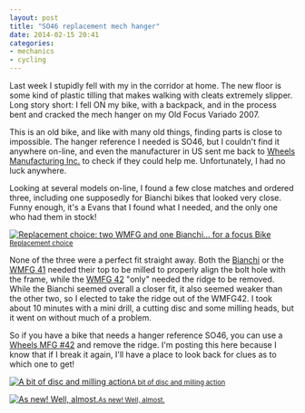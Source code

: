 ```yaml
---
layout: post
title: "SO46 replacement mech hanger"
date: 2014-02-15 20:41
categories:
- mechanics
- cycling
---
```


Last week I stupidly fell with my in the corridor at home. The new floor is some kind of plastic tilling that makes walking with cleats extremely slipper. Long story short: I fell ON my bike, with a backpack, and in the process bent and cracked the mech hanger on my Old Focus Variado 2007.

This is an old bike, and like with many old things, finding parts is close to impossible. The hanger reference I needed is SO46, but I couldn't find it anywhere on-line, and even the manufacturer in US sent me back to [Wheels Manufacturing Inc.](http://wheelsmfg.com/derailleur-hanger-42.html) to check if they could help me. Unfortunately, I had no luck anywhere.

Looking at several models on-line, I found a few close matches and ordered three, including one supposedly for Bianchi bikes that looked very close. Funny enough, it's a Evans that I found what I needed, and the only one who had them in stock!

<p class="attachement"><a href="{{ "replacement_for_SO46_choice.jpg" | image_path | cdn }}" title="Replacement choice: two WMFG and one Bianchi... for a focus Bike" rel="lightbox[20140215]"><img src="{{ "replacement_for_SO46_choice_r300.jpg" | image_path | cdn }}" alt="Replacement choice: two WMFG and one Bianchi... for a focus Bike" /><span><small>Replacement choice</small></span></a></p>

None of the three were a perfect fit straight away. Both the [Bianchi](http://www.evanscycles.com/products/bianchi/hanger-01-02-ec009107) or the [WMFG 41](http://wheelsmfg.com/derailleur-hanger-41.html) needed their top to be milled to properly align the bolt hole with the frame, while the [WMFG 42](http://wheelsmfg.com/derailleur-hanger-42.html) "only" needed the ridge to be removed. While the Bianchi seemed overall a closer fit, it also seemed weaker than the other two, so I elected to take the ridge out of the WMFG42. I took about 10 minutes with a mini drill, a cutting disc and some milling heads, but it went on without much of a problem.

So if you have a bike that needs a hanger reference SO46, you can use a [Wheels MFG #42](http://wheelsmfg.com/derailleur-hanger-42.html) and remove the ridge. I'm posting this here because I know that if I break it again, I'll have a place to look back for clues as to which one to get!

<p class="attachement"><a href="{{ "WMG42_for_SO46.jpg" | image_path | cdn }}" title="A bit of disc and milling action" rel="lightbox[20140215]"><img src="{{ "WMG42_for_SO46_r300.jpg" | image_path | cdn }}" alt="A bit of disc and milling action" /><span><small>A bit of disc and milling action</small></span></a></p>

<p class="attachement"><a href="{{ "WMG42_for_SO46_mounted.jpg" | image_path | cdn }}" title="As new! Well, almost." rel="lightbox[20140215]"><img src="{{ "WMG42_for_SO46_mounted_r300.jpg" | image_path | cdn }}" alt="As new! Well, almost." /><span><small>As new! Well, almost.</small></span></a></p>

